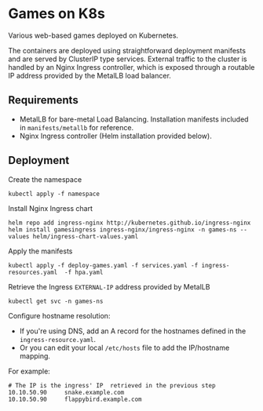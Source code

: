 # Games on K8s
Various web-based games deployed on Kubernetes. 

The containers are deployed using straightforward deployment manifests and are served by ClusterIP type services. External traffic to the cluster is handled by an Nginx Ingress controller, which is exposed through a routable IP address provided by the MetalLB load balancer.

## Requirements

- MetalLB for bare-metal Load Balancing. Installation manifests included in `manifests/metallb` for reference.
- Nginx Ingress controller (Helm installation provided below).

## Deployment
Create the namespace
```
kubectl apply -f namespace
```

Install Nginx Ingress chart
```
helm repo add ingress-nginx http://kubernetes.github.io/ingress-nginx
helm install gamesingress ingress-nginx/ingress-nginx -n games-ns --values helm/ingress-chart-values.yaml
```

Apply the manifests
```
kubectl apply -f deploy-games.yaml -f services.yaml -f ingress-resources.yaml  -f hpa.yaml
```

Retrieve the Ingress `EXTERNAL-IP` address provided by MetalLB
```
kubectl get svc -n games-ns
```

Configure hostname resolution:
- If you're using DNS, add an A record for the hostnames defined in the `ingress-resource.yaml`.
- Or you can edit your local `/etc/hosts` file to add the IP/hostname mapping. 

For example:
```
# The IP is the ingress' IP  retrieved in the previous step
10.10.50.90     snake.example.com
10.10.50.90     flappybird.example.com
```
